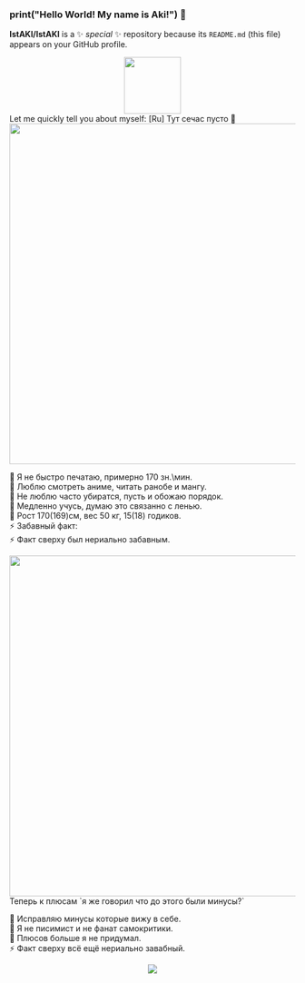 ### print("Hello World! My name is Aki!") 👋

**IstAKI/IstAKI** is a ✨ _special_ ✨ repository because its `README.md` (this file) appears on your GitHub profile.
<div id="header" align="center">
  <img src="https://media.giphy.com/media/M9gbBd9nbDrOTu1Mqx/giphy.gif" width="100"/>
</div>
Let me quickly tell you about myself: [Ru]
  Тут сечас пусто 🎁
  
<div id="header" align="right">
  <img src="https://media.discordapp.net/attachments/891716468813733889/891725498273652777/download_2.gif" width="600"/>
</div>
  
 🎁 Я не быстро печатаю, примерно 170 зн.\мин. <br>
 🎃 Люблю смотреть аниме, читать ранобе и мангу. <br>
 🌱 Не люблю часто убиратся, пусть и обожаю порядок. <br>
 👯 Медленно учусь, думаю это связанно с ленью. <br>
 🤔 Рост 170(169)см, вес 50 кг, 15(18) годиков. <br>
 ⚡ Забавный факт: <br>
 ⚡ Факт сверху был нериально забавным. <br>
  
 <div id="header" align="right">
  <img src="https://media.discordapp.net/attachments/891716468813733889/891725498273652777/download_2.gif" width="600"/>
</div>
    Теперь к плюсам `я же говорил что до этого были минусы?`<br>

 🎁 Исправляю минусы которые вижу в себе.<br>
 🎃 Я не писимист и не фанат самокритики.<br>
 🌱 Плюсов больше я не придумал.<br>
 ⚡ Факт сверху всё ещё нериально завабный.<br>

</div>
 <div id="header" align="center">
  <img src="https://cdn.discordapp.com/attachments/863452860359639042/1017113599132577853/21.png" >
</div>
  
<!--
Гифки
<div id="header" align="left">
  <img src="https://media.giphy.com/media/kg6TGqv2aSd4ZTSUL2/giphy.gif" width="100"/>
</div>
https://media.giphy.com/media/l1J9LMNeWISnddECA/giphy.gif
https://media.giphy.com/media/xT9IgzoKnwFNmISR8I/giphy.gif
https://media.giphy.com/media/gi84IkFRzwube/giphy.gif
-->
